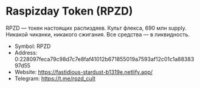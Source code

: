 # Raspizday Token (RPZD)

RPZD — токен настоящих распиздяев. Культ флекса, 690 млн supply. 
Никакой чиканки, никакого сжигания. Все средства — в ликвидность.

- Symbol: RPZD
- Address: 0:228097feca79c98d7c7e8faf41012b671855019a7593af12c01c1a8838397d55
- Website: https://fastidious-stardust-b1319e.netlify.app/
- Telegram: https://t.me/rpzd_cult

